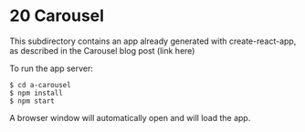 # 20 Carousel

This subdirectory contains an app already generated with create-react-app, as
described in the Carousel blog post (link here)

To run the app server:

```
$ cd a-carousel
$ npm install
$ npm start
```

A browser window will automatically open and will load the app.

